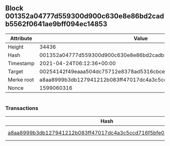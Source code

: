 ## Block 001352a04777d559300d900c630e8e86bd2cadb5562f0641ae9bff094ec14853

Attribute | Value
--- | ---
Height | 34436
Hash | 001352a04777d559300d900c630e8e86bd2cadb5562f0641ae9bff094ec14853
Timestamp | 2021-04-24T06:12:36+00:00
Target | 00254142f49eaaa504dc75712e8378ad5316cbcead634704b3734b6271167cc4
Merke root | a8aa8999b3db127941212b083ff47017dc4a3c5ccd716f5bfe09a5748e882b07
Nonce | 1599060316

```

```

### Transactions

Hash | Amount
--- | ---
[a8aa8999b3db127941212b083ff47017dc4a3c5ccd716f5bfe09a5748e882b07](a8aa8999b3db127941212b083ff47017dc4a3c5ccd716f5bfe09a5748e882b07.md) | 10.00000000 SKEPTI 
